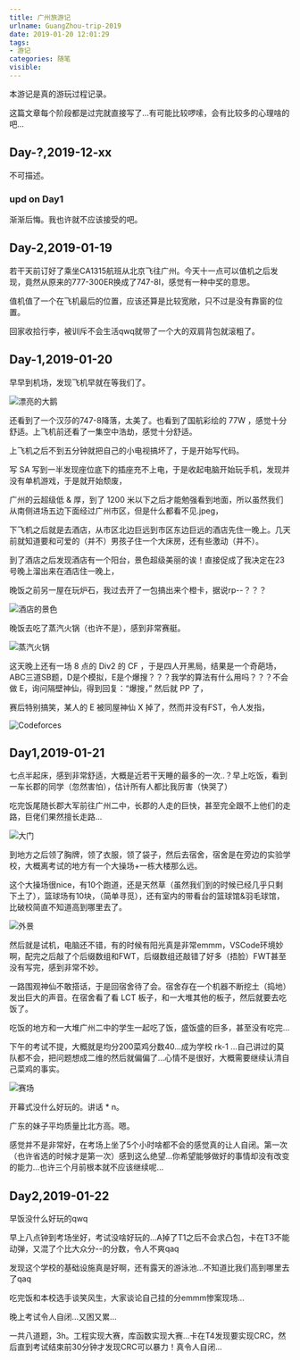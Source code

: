 ```yaml
---
title: 广州旅游记
urlname: GuangZhou-trip-2019
date: 2019-01-20 12:01:29
tags:
- 游记
categories: 随笔
visible:
---
```


本游记是真的游玩过程记录。

<!-- more -->

这篇文章每个阶段都是过完就直接写了...有可能比较啰嗦，会有比较多的心理啥的吧...

## Day-?,2019-12-xx

不可描述。

### upd on Day1

渐渐后悔。我也许就不应该接受的吧。

## Day-2,2019-01-19

若干天前订好了乘坐CA1315航班从北京飞往广州。今天十一点可以值机之后发现，竟然从原来的777-300ER换成了747-8I，感觉有一种中奖的意思。

值机值了一个在飞机最后的位置，应该还算是比较宽敞，只不过是没有靠窗的位置。

回家收拾行李，被训斥不会生活qwq就带了一个大的双肩背包就滚粗了。

## Day-1,2019-01-20

早早到机场，发现飞机早就在等我们了。

![漂亮的大鹅](day-1-plane.jpeg)

还看到了一个汉莎的747-8降落，太美了。也看到了国航彩绘的 77W ，感觉十分舒适。上飞机前还看了一集空中浩劫，感觉十分舒适。

上飞机之后不到五分钟就把自己的小电视搞坏了，于是开始写代码。


写 SA 写到一半发现座位底下的插座充不上电，于是收起电脑开始玩手机，发现并没有单机游戏，于是就开始颓废，

广州的云超级低 & 厚，到了 1200 米以下之后才能勉强看到地面，所以虽然我们从南侧进场五边下面经过广州市区，但是什么都看不见.jpeg，

下飞机之后就是去酒店，从市区北边巨远到市区东边巨远的酒店先住一晚上。几天前就知道要和可爱的（并不）男孩子住一个大床房，还有些激动（并不）。

到了酒店之后发现酒店有一个阳台，景色超级美丽的诶！直接促成了我决定在23号晚上溜出来在酒店住一晚上，

晚饭之前另一屋在玩炉石，我过去开了一包搞出来个橙卡，据说rp--？？？

![酒店的景色](day-1-hotel_scenery.jpeg)

晚饭去吃了蒸汽火锅（也许不是），感到非常赛艇。

![蒸汽火锅](day-1-dinner.jpeg)

这天晚上还有一场 8 点的 Div2 的 CF ，于是四人开黑局，结果是一个奇葩场，ABC三道SB题，D是个模拟，E是个爆搜？？？我学的算法有什么用吗？？？不会做 E，询问隔壁神仙，得到回复：“爆搜，” 然后就 PP 了，

赛后特别搞笑，某人的 E 被同屋神仙 X 掉了，然而并没有FST，令人发指，

![Codeforces](day-1-CF.png)


## Day1,2019-01-21

七点半起床，感到非常舒适，大概是近若干天睡的最多的一次..？早上吃饭，看到一车长郡的同学（忽然害怕），估计所有人都比我厉害（快哭了）

吃完饭尾随长郡大军前往广州二中，长郡的人走的巨快，甚至完全跟不上他们的走路，巨佬们果然擅长走路...

![大门](day1-gate.jpeg)

到地方之后领了胸牌，领了衣服，领了袋子，然后去宿舍，宿舍是在旁边的实验学校，大概离考试的地方有一个大操场+一栋大楼那么远。

这个大操场很nice，有10个跑道，还是天然草（虽然我们到的时候已经几乎只剩下土了），篮球场有10块，（简单寻觅），还有室内的带看台的篮球馆&羽毛球馆，比破校简直不知道高到哪里去了。

![外景](day1-out-gym.jpeg)

然后就是试机，电脑还不错，有的时候有阳光真是非常emmm，VSCode环境妙啊，配完之后敲了个后缀数组和FWT，后缀数组还敲错了好多（捂脸）FWT甚至没有写完，感到非常不妙。

一路围观神仙不敢搭话，于是回宿舍待了会。宿舍存在一个机器不断挖土（捣地）发出巨大的声音。在宿舍看了看 LCT 板子，和一大堆其他的板子，然后就要去吃饭了。

吃饭的地方和一大堆广州二中的学生一起吃了饭，盛饭盛的巨多，甚至没有吃完...

下午的考试不提，大概就是均分200菜鸡分数40...成为学校 rk-1 ...自己讲过的莫队都不会，把问题想成二维的然后就偏偏了...心情不是很好，大概需要继续认清自己菜鸡的事实。

![赛场](day1-gym.jpeg)

开幕式没什么好玩的。讲话 * n。

广东的妹子平均质量比北方高。嗯。

感觉并不是非常好，在考场上坐了5个小时啥都不会的感觉真的让人自闭。第一次（也许省选的时候才是第一次）感到这么绝望...你希望能够做好的事情却没有改变的能力...也许三个月前根本就不应该继续呢...

## Day2,2019-01-22

早饭没什么好玩的qwq

早上八点钟到考场坐好，考试没啥好玩的...A掉了T1之后不会求凸包，卡在T3不能动弹，又混了个比大众分--的分数，令人不爽qaq

发现这个学校的基础设施真是好啊，还有露天的游泳池...不知道比我们高到哪里去了qaq

吃完饭和本校选手谈笑风生，大家谈论自己挂的分emmm惨案现场...

晚上考试令人自闭...又困又累...

一共八道题，3h。工程实现大赛，库函数实现大赛...卡在T4发现要实现CRC，然后直到考试结束前30分钟才发现CRC可以暴力！真令人自闭...

